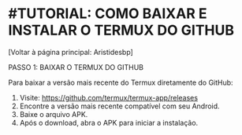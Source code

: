 #TUTORIAL: COMO BAIXAR E INSTALAR O TERMUX DO GITHUB
===============================

[Voltar à página principal: Aristidesbp]

PASSO 1: BAIXAR O TERMUX DO GITHUB

Para baixar a versão mais recente do Termux diretamente do GitHub:
1. Visite: https://github.com/termux/termux-app/releases
2. Encontre a versão mais recente compatível com seu Android.
3. Baixe o arquivo APK.
4. Após o download, abra o APK para iniciar a instalação.
